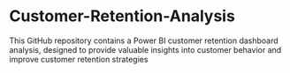 # Customer-Retention-Analysis
This GitHub repository contains a Power BI customer retention dashboard analysis, designed to provide valuable insights into customer behavior and improve customer retention strategies
